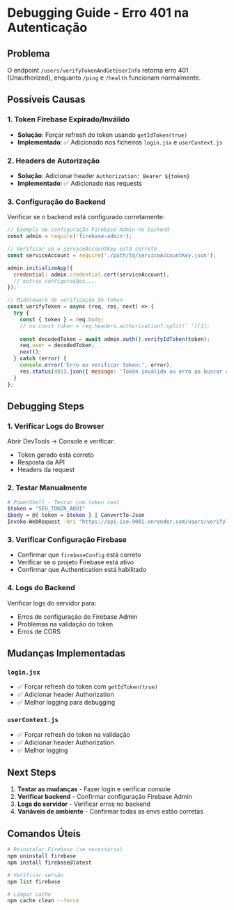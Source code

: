 # Debugging Guide - Erro 401 na Autenticação

## Problema
O endpoint `/users/verifyTokenAndGetUserInfo` retorna erro 401 (Unauthorized), enquanto `/ping` e `/health` funcionam normalmente.

## Possíveis Causas

### 1. Token Firebase Expirado/Inválido
- **Solução**: Forçar refresh do token usando `getIdToken(true)`
- **Implementado**: ✅ Adicionado nos ficheiros `login.jsx` e `userContext.js`

### 2. Headers de Autorização
- **Solução**: Adicionar header `Authorization: Bearer ${token}`
- **Implementado**: ✅ Adicionado nas requests

### 3. Configuração do Backend
Verificar se o backend está configurado corretamente:

```javascript
// Exemplo de configuração Firebase Admin no backend
const admin = require('firebase-admin');

// Verificar se o serviceAccountKey está correto
const serviceAccount = require('./path/to/serviceAccountKey.json');

admin.initializeApp({
  credential: admin.credential.cert(serviceAccount),
  // outras configurações...
});

// Middleware de verificação de token
const verifyToken = async (req, res, next) => {
  try {
    const { token } = req.body;
    // ou const token = req.headers.authorization?.split(' ')[1];
    
    const decodedToken = await admin.auth().verifyIdToken(token);
    req.user = decodedToken;
    next();
  } catch (error) {
    console.error('Erro ao verificar token:', error);
    res.status(401).json({ message: 'Token inválido ou erro ao buscar user' });
  }
};
```

## Debugging Steps

### 1. Verificar Logs do Browser
Abrir DevTools → Console e verificar:
- Token gerado está correto
- Resposta da API
- Headers da request

### 2. Testar Manualmente
```bash
# PowerShell - Testar com token real
$token = "SEU_TOKEN_AQUI"
$body = @{ token = $token } | ConvertTo-Json
Invoke-WebRequest -Uri "https://api-iso-9001.onrender.com/users/verifyTokenAndGetUserInfo" -Method POST -ContentType "application/json" -Body $body
```

### 3. Verificar Configuração Firebase
- Confirmar que `firebaseConfig` está correto
- Verificar se o projeto Firebase está ativo
- Confirmar que Authentication está habilitado

### 4. Logs do Backend
Verificar logs do servidor para:
- Erros de configuração do Firebase Admin
- Problemas na validação do token
- Erros de CORS

## Mudanças Implementadas

### `login.jsx`
- ✅ Forçar refresh do token com `getIdToken(true)`
- ✅ Adicionar header Authorization
- ✅ Melhor logging para debugging

### `userContext.js`
- ✅ Forçar refresh do token na validação
- ✅ Adicionar header Authorization
- ✅ Melhor logging

## Next Steps

1. **Testar as mudanças** - Fazer login e verificar console
2. **Verificar backend** - Confirmar configuração Firebase Admin
3. **Logs do servidor** - Verificar erros no backend
4. **Variáveis de ambiente** - Confirmar todas as envs estão corretas

## Comandos Úteis

```bash
# Reinstalar Firebase (se necessário)
npm uninstall firebase
npm install firebase@latest

# Verificar versão
npm list firebase

# Limpar cache
npm cache clean --force
```